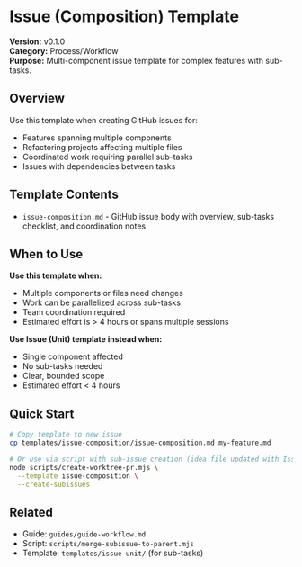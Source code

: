 # Issue (Composition) Template

**Version:** v0.1.0  
**Category:** Process/Workflow  
**Purpose:** Multi-component issue template for complex features with sub-tasks.

## Overview

Use this template when creating GitHub issues for:

- Features spanning multiple components
- Refactoring projects affecting multiple files
- Coordinated work requiring parallel sub-tasks
- Issues with dependencies between tasks

## Template Contents

- `issue-composition.md` - GitHub issue body with overview, sub-tasks checklist, and coordination notes

## When to Use

**Use this template when:**

- Multiple components or files need changes
- Work can be parallelized across sub-tasks
- Team coordination required
- Estimated effort is > 4 hours or spans multiple sessions

**Use Issue (Unit) template instead when:**

- Single component affected
- No sub-tasks needed
- Clear, bounded scope
- Estimated effort < 4 hours

## Quick Start

```bash
# Copy template to new issue
cp templates/issue-composition/issue-composition.md my-feature.md

# Or use via script with sub-issue creation (idea file updated with Issue:# and status: in-progress)
node scripts/create-worktree-pr.mjs \
  --template issue-composition \
  --create-subissues
```

## Related

- Guide: `guides/guide-workflow.md`
- Script: `scripts/merge-subissue-to-parent.mjs`
- Template: `templates/issue-unit/` (for sub-tasks)
